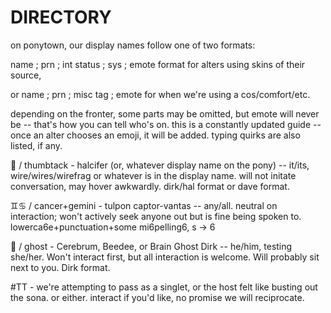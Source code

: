# DIRECTORY
on ponytown, our display names follow one of two formats:
<p> 
name ; prn ; int status ; sys ; emote format for alters using skins of their source, </p>
<p>or name ; prn ; misc tag ; emote for when we're using a cos/comfort/etc.</p>
depending on the fronter, some parts may be omitted, but emote will never be -- that's how you can tell who's on. 
this is a constantly updated guide -- once an alter chooses an emoji, it will be added. typing quirks are also listed, if any.

<p>📌 / thumbtack - halcifer (or, whatever display name on the pony) -- it/its, wire/wires/wirefrag or whatever is in the display name. will not initate conversation, may hover awkwardly. dirk/hal format or dave format.</p>

♊♋ / cancer+gemini - tulpon captor-vantas -- any/all. neutral on interaction; won't actively seek anyone out but is fine being spoken to. lowerca6e+punctuation+some mi6pelling6, s -> 6

<p>👻 / ghost - Cerebrum, Beedee, or Brain Ghost Dirk -- he/him, testing she/her. Won't interact first, but all interaction is welcome. Will probably sit next to you. Dirk format. </p>

#TT - we're attempting to pass as a singlet, or the host felt like busting out the sona. or either. interact if you'd like, no promise we will reciprocate.
